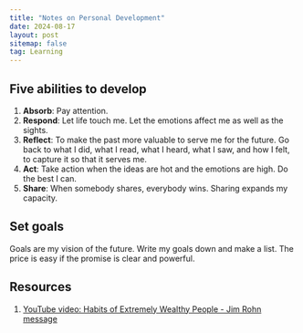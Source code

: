 ```yaml
---
title: "Notes on Personal Development"
date: 2024-08-17
layout: post
sitemap: false
tag: Learning
---
```


## Five abilities to develop

1. **Absorb**: Pay attention.
2. **Respond**: Let life touch me. Let the emotions affect me as well as the sights. 
3. **Reflect**: To make the past more valuable to serve me for the future. Go back to what I did, what I read, what I heard, what I saw, and how I felt, to capture it so that it serves me.
4. **Act**: Take action when the ideas are hot and the emotions are high. Do the best I can.
5. **Share**: When somebody shares, everybody wins. Sharing expands my capacity. 

## Set goals

Goals are my vision of the future. Write my goals down and make a list. The price is easy if the promise is clear and powerful. 

## Resources

1. [YouTube video: Habits of Extremely Wealthy People - Jim Rohn message](https://www.youtube.com/watch?v=maNkC38x_dc)
